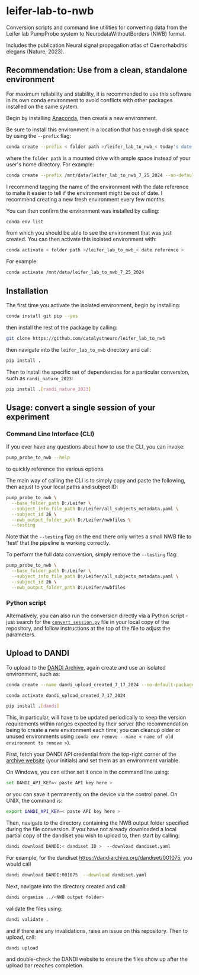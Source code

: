 # leifer-lab-to-nwb

Conversion scripts and command line utilities for converting data from the Leifer lab PumpProbe system to NeurodataWithoutBorders (NWB) format.

Includes the publication Neural signal propagation atlas of Caenorhabditis elegans (Nature, 2023).



## Recommendation: Use from a clean, standalone environment

For maximum reliability and stability, it is recommended to use this software in its own conda environment to avoid conflicts with other packages installed on the same system.

Begin by installing [Anaconda](https://www.anaconda.com/download#), then create a new environment.

Be sure to install this environment in a location that has enough disk space by using the `--prefix` flag:

```bash
conda create --prefix < folder path >/leifer_lab_to_nwb_< today's date > --no-default-packages --yes
```

where the `folder path` is a mounted drive with ample space instead of your user's home directory. For example:

```bash
conda create --prefix /mnt/data/leifer_lab_to_nwb_7_25_2024 --no-default-packages --yes
```

I recommend tagging the name of the environment with the date reference to make it easier to tell if the environment might be out of date. I recommend creating a new fresh environment every few months.

You can then confirm the environment was installed by calling:

```bash
conda env list
```

from which you should be able to see the environment that was just created. You can then activate this isolated environment with:

```bash
conda activate < folder path >/leifer_lab_to_nwb_< date reference >
```

For example:

```bash
conda activate /mnt/data/leifer_lab_to_nwb_7_25_2024
```



## Installation

The first time you activate the isolated environment, begin by installing:

```bash
conda install git pip --yes
```

then install the rest of the package by calling:

```bash
git clone https://github.com/catalystneuro/leifer_lab_to_nwb
```

then navigate into the `leifer_lab_to_nwb` directory and call:

```bash
pip install .
```

Then to install the specific set of dependencies for a particular conversion, such as `randi_nature_2023`:

```bash
pip install .[randi_nature_2023]
```



## Usage: convert a single session of your experiment

### Command Line Interface (CLI)

If you ever have any questions about how to use the CLI, you can invoke:

```bash
pump_probe_to_nwb --help
```

to quickly reference the various options.

The main way of calling the CLI is to simply copy and paste the following, then adjust to your local paths and subject ID:

```bash
pump_probe_to_nwb \
  --base_folder_path D:/Leifer \
  --subject_info_file_path D:/Leifer/all_subjects_metadata.yaml \
  --subject_id 26 \
  --nwb_output_folder_path D:/Leifer/nwbfiles \
  --testing
```

Note that the `--testing` flag on the end there only writes a small NWB file to 'test' that the pipeline is working correctly.

To perform the full data conversion, simply remove the `--testing` flag:

```bash
pump_probe_to_nwb \
  --base_folder_path D:/Leifer \
  --subject_info_file_path D:/Leifer/all_subjects_metadata.yaml \
  --subject_id 26 \
  --nwb_output_folder_path D:/Leifer/nwbfiles
```



### Python script

Alternatively, you can also run the conversion directly via a Python script - just search for the [`convert_session.py`](https://github.com/catalystneuro/leifer_lab_to_nwb/blob/main/src/leifer_lab_to_nwb/randi_nature_2023/convert_session.py) file in your local copy of the repository, and follow instructions at the top of the file to adjust the parameters.



## Upload to DANDI

To upload to the [DANDI Archive](https://dandiarchive.org/), again create and use an isolated environment, such as:

```bash
conda create --name dandi_upload_created_7_17_2024 --no-default-packages
```
```bash
conda activate dandi_upload_created_7_17_2024
```
```bash
pip install .[dandi]
```

This, in particular, will have to be updated periodically to keep the version requirements within ranges expected by their server (the recommendation being to create a new environment each time; you can cleanup older or unused environments using `conda env remove --name < name of old environment to remove >`).

First, fetch your DANDI API credential from the top-right corner of the [archive website](https://dandiarchive.org/) (your initials) and set them as an environment variable.

On Windows, you can either set it once in the command line using:

```bash
set DANDI_API_KEY=< paste API key here >
```

or you can save it permanently on the device via the control panel. On UNIX, the command is:

```bash
export DANDI_API_KEY=< paste API key here >
```

Then, navigate to the directory containing the NWB output folder specified during the file conversion. If you have not already downloaded a local partial copy of the dandiset you wish to upload to, then start by calling:

```bash
dandi download DANDI:< dandiset ID >  --download dandiset.yaml
```

For example, for the dandiset https://dandiarchive.org/dandiset/001075, you would call

```bash
dandi download DANDI:001075  --download dandiset.yaml
```

Next, navigate into the directory created and call:

```bash
dandi organize ../<NWB output folder>
```

validate the files using:

```bash
dandi validate .
```

and if there are any invalidations, raise an issue on this repository. Then to upload, call:

```bash
dandi upload
```

and double-check the DANDI website to ensure the files show up after the upload bar reaches completion.
